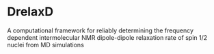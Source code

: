 # DrelaxD
A computational framework for reliably determining the frequency dependent intermolecular NMR dipole-dipole relaxation rate of spin 1/2 nuclei from MD simulations
